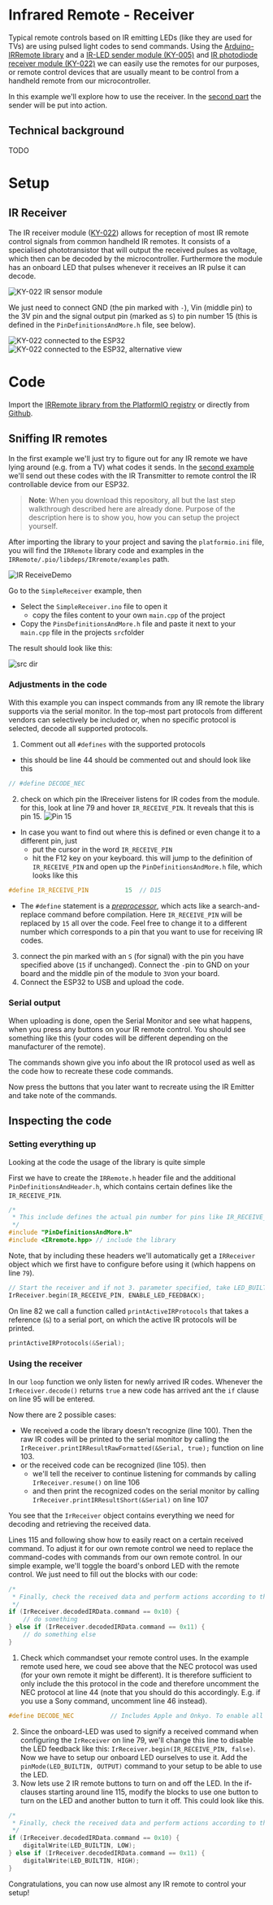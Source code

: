 # Infrared Remote - Receiver

Typical remote controls based on IR emitting LEDs (like they are used for TVs) are using pulsed light codes to send commands.
Using the [Arduino-IRRemote library](https://github.com/Arduino-IRremote/Arduino-IRremote) and a [IR-LED sender module (KY-005)](https://sensorkit.joy-it.net/en/sensors/ky-005) and [IR photodiode receiver module (KY-022)](https://sensorkit.joy-it.net/en/sensors/ky-022) we can easily use the remotes for our purposes, or remote control devices that are usually meant to be control from a handheld remote from our microcontroller.

In this example we'll explore how to use the receiver. In the [second part](../IrRemote-Sender/) the sender will be put into action.

## Technical background
TODO

# Setup
## IR Receiver
The IR receiver module ([KY-022](https://sensorkit.joy-it.net/en/sensors/ky-022)) allows for reception of most IR remote control signals from common handheld IR remotes. It consists of a specialised phototransistor that will output the received pulses as voltage, which then can be decoded by the microcontroller. Furthermore the module has an onboard LED that pulses whenever it receives an IR pulse it can decode.

![KY-022 IR sensor module](media/ir_receiver_ky022.jpg)

We just need to connect GND (the pin marked with `-`), Vin (middle pin) to the 3V pin and the signal output pin (marked as `S`) to pin number 15 (this is defined in the `PinDefinitionsAndMore.h` file, see below). 

![KY-022 connected to the ESP32](media/ir_receiver_board01.jpg)![KY-022 connected to the ESP32, alternative view](media/ir_receiver_board02.jpg)



# Code
Import the [IRRemote library from the PlatformIO registry](https://registry.platformio.org/libraries/z3t0/IRremote) or directly from [Github](https://github.com/Arduino-IRremote/Arduino-IRremote). 

## Sniffing IR remotes
In the first example we'll just try to figure out for any IR remote we have lying around (e.g. from a TV) what codes it sends. In the [second example](../IrRemote-Sender/)  we'll send out these codes with the IR Transmitter to remote control the IR controllable device from our ESP32.

> **Note**: When you download this repository, all but the last step walkthrough described here are already done. Purpose of the description here is to show you, how you can setup the project yourself.

After importing the library to your project and saving the `platformio.ini` file, you will find the `IRRemote` library code and examples in the `IRRemote/.pio/libdeps/IRremote/examples` path. 

![IR ReceiveDemo](media/ir_receivedemo_project.png)

Go to the `SimpleReceiver` example, then
* Select the `SimpleReceiver.ino` file to open it
  * copy the files content to your own `main.cpp` of the project
* Copy the `PinsDefinitionsAndMore.h` file and paste it next to your `main.cpp` file in the projects `src`folder

The result should look like this:

![src dir](media/ir_receivedemo_src.png)

### Adjustments in the code
With this example you can inspect commands from any IR remote the library supports via the serial monitor. In the top-most part protocols from different vendors can selectively be included or, when no specific protocol is selected, decode all supported protocols.

1. Comment out all `#defines` with the supported protocols
  * this should be line 44 should be commented out and should look like this
```cpp
// #define DECODE_NEC
```
2. check on which pin the IRreceiver listens for IR codes from the module. for this, look at line 79 and hover `IR_RECEIVE_PIN`. It reveals that this is pin 15.
![Pin 15](media/ir_receivedemo_pin15.png)
  * In case you want to find out where this is defined or even change it to a different pin, just
    * put the cursor in the word `IR_RECEIVE_PIN`
    * hit the F12 key on your keyboard. this will jump to the definition of `IR_RECEIVE_PIN` and open up the `PinDefinitionsAndMore.h` file, which looks like this 
```cpp
#define IR_RECEIVE_PIN          15  // D15
```
   * The `#define` statement is a *[preprocessor](https://en.wikipedia.org/wiki/Preprocessor)*, which acts like a search-and-replace command before compilation. Here `IR_RECEIVE_PIN` will be replaced by `15` all over the code. Feel free to change it to a different number which corresponds to a pin that you want to use for receiving IR codes.
3. connect the pin marked with an `S` (for signal) with the pin you have specified above (`15` if unchanged). Connect the `-`pin to GND on your board and the middle pin of the module to `3V`on your board.
4. Connect the ESP32 to USB and upload the code.

### Serial output
When uploading is done, open the Serial Monitor and see what happens, when you press any buttons on your IR remote control. You should see something like this (your codes will be different depending on the manufacturer of the remote).



The commands shown give you info about the IR protocol used as well as the code how to recreate these code commands. 

Now press the buttons that you later want to recreate using the IR Emitter and take note of the commands.

## Inspecting the code
### Setting everything up
Looking at the code the usage of the library is quite simple

First we have to create the `IRRemote.h` header file and the additional `PinDefinitionsAndHeader.h`, which contains certain defines like the `IR_RECEIVE_PIN`.
```cpp
/*
 * This include defines the actual pin number for pins like IR_RECEIVE_PIN, IR_SEND_PIN for many different boards and architectures
 */
#include "PinDefinitionsAndMore.h"
#include <IRremote.hpp> // include the library
```

Note, that by including these headers we'll automatically get a `IRReceiver` object which we first have to configure before using it (which happens on line `79`).
```cpp
// Start the receiver and if not 3. parameter specified, take LED_BUILTIN pin from the internal boards definition as default feedback LED
IrReceiver.begin(IR_RECEIVE_PIN, ENABLE_LED_FEEDBACK);
```

On line 82 we call a function called `printActiveIRProtocols` that takes a reference (`&`) to a serial port, on which the active IR protocols will be printed.
```cpp
printActiveIRProtocols(&Serial);
```

### Using the receiver
In our `loop` function we only listen for newly arrived IR codes. Whenever the `IrReceiver.decode()` returns `true` a new code has arrived ant the `if` clause on line 95 will be entered.

Now there are 2 possible cases: 
* We received a code the library doesn't recognize (line 100). Then the raw IR codes will be printed to the serial monitor by calling the  `IrReceiver.printIRResultRawFormatted(&Serial, true);` function on line 103. 
* or the received code can be recognized (line 105). then 
  * we'll tell the receiver to continue listening for commands by calling `IrReceiver.resume()` on line 106
  * and then print the recognized codes on the serial monitor by calling `IrReceiver.printIRResultShort(&Serial)` on line 107


You see that the `IrReceiver` object contains everything we need for decoding and retrieving the received data.

Lines 115 and following show how to easily react on a certain received command. To adjust it for our own remote control we need to replace the command-codes with commands from our own remote control. In our simple example, we'll toggle the board's onbord LED with the remote control. We just need to fill out the blocks with our code:
```cpp
/*
 * Finally, check the received data and perform actions according to the received command
 */
if (IrReceiver.decodedIRData.command == 0x10) {
    // do something
} else if (IrReceiver.decodedIRData.command == 0x11) {
    // do something else
}
```
1. Check which commandset your remote control uses. In the example remote used here, we coud see above that the NEC protocol was used (for your own remote it might be different). It is therefore sufficient to only include the this protocol in the code and therefore uncomment the NEC protocol at line 44 (note that you should do this accordingly. E.g. if you use a Sony command, uncomment line 46 instead).
```cpp
#define DECODE_NEC          // Includes Apple and Onkyo. To enable all protocols , just comment/disable this line.
```
2. Since the onboard-LED was used to signify a received command when configuring the `IrReceiver` on line 79, we'll change this line to disable the LED feedback like this: `IrReceiver.begin(IR_RECEIVE_PIN, false)`. Now we have to setup our onboard LED ourselves to use it. Add the `pinMode(LED_BUILTIN, OUTPUT)` command to your setup to be able to use the LED.
3. Now lets use 2 IR remote buttons to turn on and off the LED. In the if-clauses starting around line 115, modify the blocks to use one button to turn on the LED and another button to turn it off. This could look like this.

```cpp
/*
 * Finally, check the received data and perform actions according to the received command
 */
if (IrReceiver.decodedIRData.command == 0x10) {
    digitalWrite(LED_BUILTIN, LOW);
} else if (IrReceiver.decodedIRData.command == 0x11) {
    digitalWrite(LED_BUILTIN, HIGH);
}
```

Congratulations, you can now use almost any IR remote to control your setup!
